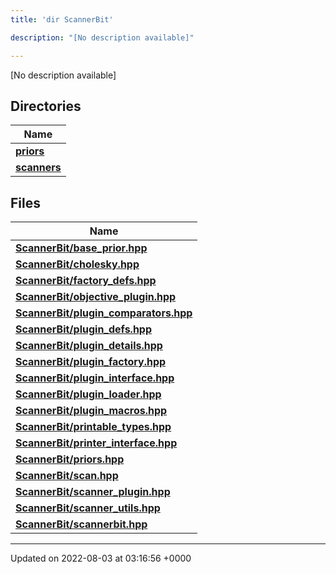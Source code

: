 ```yaml
---
title: 'dir ScannerBit'

description: "[No description available]"

---
```







[No description available]

## Directories

| Name           |
| -------------- |
| **[priors](/documentation/code/gambit_sphinx/files/dir_fcd5a9dbbf1819829d7ec1014844ab30/#dir-priors)**  |
| **[scanners](/documentation/code/gambit_sphinx/files/dir_d8899288cb095d9f40a7187612d7e0b7/#dir-scanners)**  |

## Files

| Name           |
| -------------- |
| **[ScannerBit/base_prior.hpp](/documentation/code/gambit_sphinx/files/base__prior_8hpp/#file-base-prior.hpp)**  |
| **[ScannerBit/cholesky.hpp](/documentation/code/gambit_sphinx/files/cholesky_8hpp/#file-cholesky.hpp)**  |
| **[ScannerBit/factory_defs.hpp](/documentation/code/gambit_sphinx/files/factory__defs_8hpp/#file-factory-defs.hpp)**  |
| **[ScannerBit/objective_plugin.hpp](/documentation/code/gambit_sphinx/files/objective__plugin_8hpp/#file-objective-plugin.hpp)**  |
| **[ScannerBit/plugin_comparators.hpp](/documentation/code/gambit_sphinx/files/plugin__comparators_8hpp/#file-plugin-comparators.hpp)**  |
| **[ScannerBit/plugin_defs.hpp](/documentation/code/gambit_sphinx/files/plugin__defs_8hpp/#file-plugin-defs.hpp)**  |
| **[ScannerBit/plugin_details.hpp](/documentation/code/gambit_sphinx/files/plugin__details_8hpp/#file-plugin-details.hpp)**  |
| **[ScannerBit/plugin_factory.hpp](/documentation/code/gambit_sphinx/files/plugin__factory_8hpp/#file-plugin-factory.hpp)**  |
| **[ScannerBit/plugin_interface.hpp](/documentation/code/gambit_sphinx/files/plugin__interface_8hpp/#file-plugin-interface.hpp)**  |
| **[ScannerBit/plugin_loader.hpp](/documentation/code/gambit_sphinx/files/plugin__loader_8hpp/#file-plugin-loader.hpp)**  |
| **[ScannerBit/plugin_macros.hpp](/documentation/code/gambit_sphinx/files/plugin__macros_8hpp/#file-plugin-macros.hpp)**  |
| **[ScannerBit/printable_types.hpp](/documentation/code/gambit_sphinx/files/printable__types_8hpp/#file-printable-types.hpp)**  |
| **[ScannerBit/printer_interface.hpp](/documentation/code/gambit_sphinx/files/printer__interface_8hpp/#file-printer-interface.hpp)**  |
| **[ScannerBit/priors.hpp](/documentation/code/gambit_sphinx/files/priors_8hpp/#file-priors.hpp)**  |
| **[ScannerBit/scan.hpp](/documentation/code/gambit_sphinx/files/scan_8hpp/#file-scan.hpp)**  |
| **[ScannerBit/scanner_plugin.hpp](/documentation/code/gambit_sphinx/files/scanner__plugin_8hpp/#file-scanner-plugin.hpp)**  |
| **[ScannerBit/scanner_utils.hpp](/documentation/code/gambit_sphinx/files/scanner__utils_8hpp/#file-scanner-utils.hpp)**  |
| **[ScannerBit/scannerbit.hpp](/documentation/code/gambit_sphinx/files/scannerbit_8hpp/#file-scannerbit.hpp)**  |






-------------------------------

Updated on 2022-08-03 at 03:16:56 +0000
